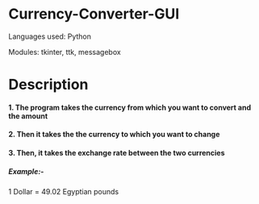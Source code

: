 # Currency-Converter-GUI
Languages used: Python

Modules: tkinter, ttk, messagebox

# Description
#### 1. The program takes the currency from which you want to convert and the amount
#### 2. Then it takes the the currency to which you want to change
#### 3. Then, it takes the exchange rate between the two currencies

##### Example:-
1 Dollar = 49.02 Egyptian pounds
